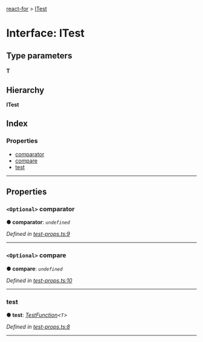 [react-for](../README.md) > [ITest](../interfaces/itest.md)

# Interface: ITest

## Type parameters
#### T 
## Hierarchy

**ITest**

## Index

### Properties

* [comparator](itest.md#comparator)
* [compare](itest.md#compare)
* [test](itest.md#test)

---

## Properties

<a id="comparator"></a>

### `<Optional>` comparator

**● comparator**: *`undefined`*

*Defined in [test-props.ts:9](https://github.com/MJez29/react-for/blob/171c15c/src/test-props.ts#L9)*

___
<a id="compare"></a>

### `<Optional>` compare

**● compare**: *`undefined`*

*Defined in [test-props.ts:10](https://github.com/MJez29/react-for/blob/171c15c/src/test-props.ts#L10)*

___
<a id="test"></a>

###  test

**● test**: *[TestFunction](../#testfunction)<`T`>*

*Defined in [test-props.ts:8](https://github.com/MJez29/react-for/blob/171c15c/src/test-props.ts#L8)*

___

